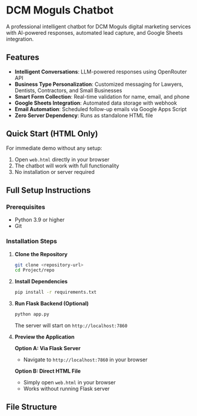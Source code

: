 # DCM Moguls Chatbot

A professional intelligent chatbot for DCM Moguls digital marketing services with AI-powered responses, automated lead capture, and Google Sheets integration.

## Features

- **Intelligent Conversations**: LLM-powered responses using OpenRouter API
- **Business Type Personalization**: Customized messaging for Lawyers, Dentists, Contractors, and Small Businesses
- **Smart Form Collection**: Real-time validation for name, email, and phone
- **Google Sheets Integration**: Automated data storage with webhook
- **Email Automation**: Scheduled follow-up emails via Google Apps Script
- **Zero Server Dependency**: Runs as standalone HTML file

## Quick Start (HTML Only)

For immediate demo without any setup:

1. Open `web.html` directly in your browser
2. The chatbot will work with full functionality
3. No installation or server required

## Full Setup Instructions

### Prerequisites

- Python 3.9 or higher
- Git

### Installation Steps

1. **Clone the Repository**
   ```bash
   git clone <repository-url>
   cd Project/repo
   ```

2. **Install Dependencies**
   ```bash
   pip install -r requirements.txt
   ```

3. **Run Flask Backend (Optional)**
   ```bash
   python app.py
   ```
   The server will start on `http://localhost:7860`

4. **Preview the Application**
   
   **Option A: Via Flask Server**
   - Navigate to `http://localhost:7860` in your browser
   
   **Option B: Direct HTML File**
   - Simply open `web.html` in your browser
   - Works without running Flask server

## File Structure
